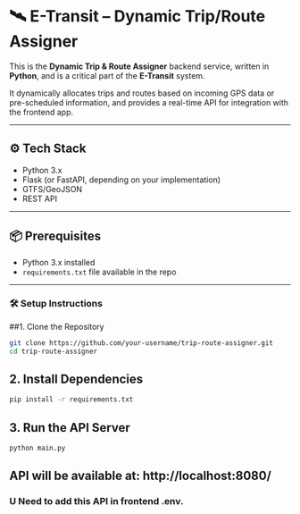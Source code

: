 # 🛰️ E-Transit – Dynamic Trip/Route Assigner

This is the **Dynamic Trip & Route Assigner** backend service, written in **Python**, and is a critical part of the **E-Transit** system.

It dynamically allocates trips and routes based on incoming GPS data or pre-scheduled information, and provides a real-time API for integration with the frontend app.

---

## ⚙️ Tech Stack

- Python 3.x
- Flask (or FastAPI, depending on your implementation)
- GTFS/GeoJSON
- REST API

---

## 📦 Prerequisites

- Python 3.x installed
- `requirements.txt` file available in the repo

---

### 🛠️ Setup Instructions
##1. Clone the Repository
```bash
git clone https://github.com/your-username/trip-route-assigner.git
cd trip-route-assigner
```

## 2. Install Dependencies
```bash
pip install -r requirements.txt
```
## 3. Run the API Server
```bash
python main.py
```
## API will be available at: http://localhost:8080/ 

### U Need to add this API in frontend .env.
